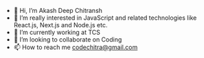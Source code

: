 - 👋 Hi, I’m Akash Deep Chitransh
- 👀 I’m really interested in JavaScript and related technologies like React.js, Next.js and Node.js etc.
- 🌱 I’m currently working at TCS
- 💞️ I’m looking to collaborate on Coding
- 📫 How to reach me codechitra@gmail.com

<!---
CodeChitra/CodeChitra is a ✨ special ✨ repository because its `README.md` (this file) appears on your GitHub profile.
You can click the Preview link to take a look at your changes.
--->
